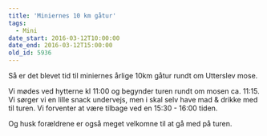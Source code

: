 ```yaml
---
title: 'Miniernes 10 km gåtur'
tags:
  - Mini
date_start: 2016-03-12T10:00:00
date_end: 2016-03-12T15:00:00
old_id: 5936
---
```

Så er det blevet tid til miniernes årlige 10km gåtur rundt om Utterslev mose.

Vi mødes ved hytterne kl 11:00 og begynder turen rundt om mosen ca. 11:15. Vi sørger vi en lille snack undervejs, men i skal selv have mad &amp; drikke med til turen. Vi forventer at være tilbage ved en 15:30 - 16:00 tiden.

Og husk forældrene er også meget velkomne til at gå med på turen.
